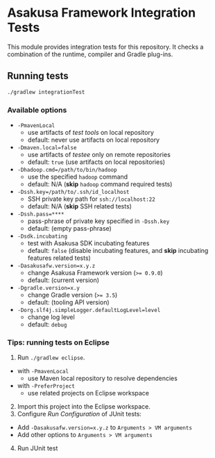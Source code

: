 # Asakusa Framework Integration Tests

This module provides integration tests for this repository. It checks a combination of the runtime, compiler and Gradle plug-ins.

## Running tests

```sh
./gradlew integrationTest
```

### Available options

* `-PmavenLocal`
  * use artifacts of *test tools* on local repository
  * default: never use artifacts on local repository
* `-Dmaven.local=false`
  * use artifacts of *testee* only on remote repositories
  * default: `true` (use artifacts on local repositories)
* `-Dhadoop.cmd=/path/to/bin/hadoop`
  * use the specified `hadoop` command
  * default: N/A (**skip** `hadoop` command required tests)
* `-Dssh.key=/path/to/.ssh/id_localhost`
  * SSH private key path for `ssh://localhost:22`
  * default: N/A (**skip** SSH related tests)
* `-Dssh.pass=****`
  * pass-phrase of private key specified in `-Dssh.key`
  * default: (empty pass-phrase)
* `-Dsdk.incubating`
  * test with Asakusa SDK incubating features
  * default: `false` (disable incubating features, and **skip** incubating features related tests)
* `-Dasakusafw.version=x.y.z`
  * change Asakusa Framework version (`>= 0.9.0`)
  * default: (current version)
* `-Dgradle.version=x.y`
  * change Gradle version (`>= 3.5`)
  * default: (tooling API version)
* `-Dorg.slf4j.simpleLogger.defaultLogLevel=level`
  * change log level
  * default: `debug`

### Tips: running tests on Eclipse

1. Run `./gradlew eclipse`.
  * with `-PmavenLocal`
    * use Maven local repository to resolve dependencies
  * with `-PreferProject`
    * use related projects on Eclipse workspace
2. Import this project into the Eclipse workspace.
3. Configure *Run Configuration* of JUnit tests:
  * Add `-Dasakusafw.version=x.y.z` to `Arguments > VM arguments`
  * Add other options to `Arguments > VM arguments`
4. Run JUnit test
